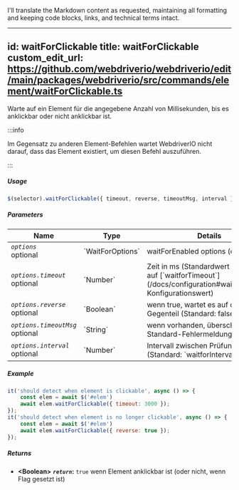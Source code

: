 I'll translate the Markdown content as requested, maintaining all formatting and keeping code blocks, links, and technical terms intact.

---
id: waitForClickable
title: waitForClickable
custom_edit_url: https://github.com/webdriverio/webdriverio/edit/main/packages/webdriverio/src/commands/element/waitForClickable.ts
---

Warte auf ein Element für die angegebene Anzahl von Millisekunden, bis es anklickbar oder nicht anklickbar ist.

:::info

Im Gegensatz zu anderen Element-Befehlen wartet WebdriverIO nicht darauf, dass das Element existiert, um diesen Befehl auszuführen.

:::

##### Usage

```js
$(selector).waitForClickable({ timeout, reverse, timeoutMsg, interval })
```

##### Parameters

<table>
  <thead>
    <tr>
      <th>Name</th><th>Type</th><th>Details</th>
    </tr>
  </thead>
  <tbody>
    <tr>
      <td><code><var>options</var></code><br /><span className="label labelWarning">optional</span></td>
      <td>`WaitForOptions`</td>
      <td>waitForEnabled options (optional)</td>
    </tr>
    <tr>
      <td><code><var>options.timeout</var></code><br /><span className="label labelWarning">optional</span></td>
      <td>`Number`</td>
      <td>Zeit in ms (Standardwert basierend auf [`waitforTimeout`](/docs/configuration#waitfortimeout) Konfigurationswert)</td>
    </tr>
    <tr>
      <td><code><var>options.reverse</var></code><br /><span className="label labelWarning">optional</span></td>
      <td>`Boolean`</td>
      <td>wenn true, wartet es auf das Gegenteil (Standard: false)</td>
    </tr>
    <tr>
      <td><code><var>options.timeoutMsg</var></code><br /><span className="label labelWarning">optional</span></td>
      <td>`String`</td>
      <td>wenn vorhanden, überschreibt es die Standard-Fehlermeldung</td>
    </tr>
    <tr>
      <td><code><var>options.interval</var></code><br /><span className="label labelWarning">optional</span></td>
      <td>`Number`</td>
      <td>Intervall zwischen Prüfungen (Standard: `waitforInterval`)</td>
    </tr>
  </tbody>
</table>

##### Example

```js title="waitForClickable.js"
it('should detect when element is clickable', async () => {
    const elem = await $('#elem')
    await elem.waitForClickable({ timeout: 3000 });
});
it('should detect when element is no longer clickable', async () => {
    const elem = await $('#elem')
    await elem.waitForClickable({ reverse: true });
});
```

##### Returns

- **&lt;Boolean&gt;**
            **<code><var>return</var></code>:**  `true` wenn Element anklickbar ist (oder nicht, wenn Flag gesetzt ist)